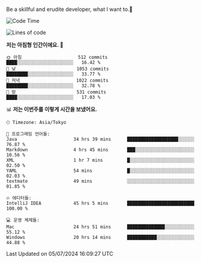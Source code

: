 Be a skillful and erudite developer, what I want to.👶

<!--START_SECTION:waka-->
![Code Time](http://img.shields.io/badge/Code%20Time-1%2C014%20hrs%2018%20mins-blue)

![Lines of code](https://img.shields.io/badge/%EC%A0%80%EB%8A%94%20%EC%97%AC%ED%83%9C%EA%B9%8C%EC%A7%80%20-2.5%20million%20%EC%A4%84%EC%9D%98%20%EC%BD%94%EB%93%9C%EB%A5%BC%20%EC%9E%91%EC%84%B1%ED%96%88%EC%96%B4%EC%9A%94.-blue)

**저는 아침형 인간이에요. 🐤** 

```text
🌞 아침                     512 commits         ████░░░░░░░░░░░░░░░░░░░░░   16.42 % 
🌆 낮　                     1053 commits        ████████░░░░░░░░░░░░░░░░░   33.77 % 
🌃 저녁                     1022 commits        ████████░░░░░░░░░░░░░░░░░   32.78 % 
🌙 밤　                     531 commits         ████░░░░░░░░░░░░░░░░░░░░░   17.03 % 
```


📊 **저는 이번주를 이렇게 시간을 보냈어요.** 

```text
🕑︎ Timezone: Asia/Tokyo

💬 프로그래밍 언어들: 
Java                     34 hrs 39 mins      ███████████████████░░░░░░   76.87 % 
Markdown                 4 hrs 45 mins       ███░░░░░░░░░░░░░░░░░░░░░░   10.56 % 
XML                      1 hr 7 mins         █░░░░░░░░░░░░░░░░░░░░░░░░   02.50 % 
YAML                     54 mins             █░░░░░░░░░░░░░░░░░░░░░░░░   02.03 % 
textmate                 49 mins             ░░░░░░░░░░░░░░░░░░░░░░░░░   01.85 % 

🔥 에디터들: 
IntelliJ IDEA            45 hrs 5 mins       █████████████████████████   100.00 % 

💻 운영 체제들: 
Mac                      24 hrs 51 mins      ██████████████░░░░░░░░░░░   55.12 % 
Windows                  20 hrs 14 mins      ███████████░░░░░░░░░░░░░░   44.88 % 
```


 Last Updated on 05/07/2024 16:09:27 UTC
<!--END_SECTION:waka-->
